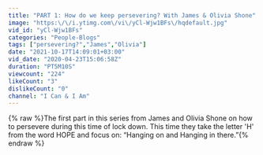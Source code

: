 ```yaml
---
title: "PART 1: How do we keep persevering? With James & Olivia Shone"
image: "https:\/\/i.ytimg.com\/vi\/yCl-Wjw1BFs\/hqdefault.jpg"
vid_id: "yCl-Wjw1BFs"
categories: "People-Blogs"
tags: ["persevering?","James","Olivia"]
date: "2021-10-17T14:09:01+03:00"
vid_date: "2020-04-23T15:06:58Z"
duration: "PT5M10S"
viewcount: "224"
likeCount: "3"
dislikeCount: "0"
channel: "I Can & I Am"
---
```

{% raw %}The first part in this series from James and Olivia Shone on how to persevere during this time of lock down.  This time they take the letter 'H' from the word HOPE and focus on:  “Hanging on and Hanging in there.”{% endraw %}
